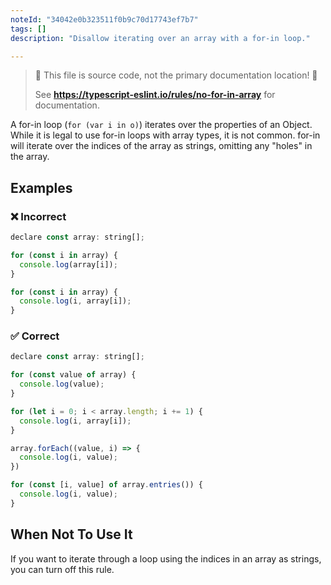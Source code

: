 ```yaml
---
noteId: "34042e0b323511f0b9c70d17743ef7b7"
tags: []
description: "Disallow iterating over an array with a for-in loop."

---
```


> 🛑 This file is source code, not the primary documentation location! 🛑
>
> See **https://typescript-eslint.io/rules/no-for-in-array** for documentation.

A for-in loop (`for (var i in o)`) iterates over the properties of an Object.
While it is legal to use for-in loops with array types, it is not common.
for-in will iterate over the indices of the array as strings, omitting any "holes" in
the array.

## Examples

<!--tabs-->

### ❌ Incorrect

```js
declare const array: string[];

for (const i in array) {
  console.log(array[i]);
}

for (const i in array) {
  console.log(i, array[i]);
}
```

### ✅ Correct

```js
declare const array: string[];

for (const value of array) {
  console.log(value);
}

for (let i = 0; i < array.length; i += 1) {
  console.log(i, array[i]);
}

array.forEach((value, i) => {
  console.log(i, value);
})

for (const [i, value] of array.entries()) {
  console.log(i, value);
}
```

## When Not To Use It

If you want to iterate through a loop using the indices in an array as strings, you can turn off this rule.
